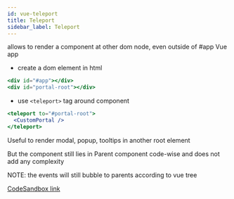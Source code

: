 ```yaml
---
id: vue-teleport
title: Teleport
sidebar_label: Teleport
---
```


allows to render a component at other dom node, even outside of #app Vue app

- create a dom element in html

```jsx
<div id="#app"></div>
<div id="portal-root"></div>
```

- use `<teleport>` tag around component

```jsx
<teleport to="#portal-root">
  <CustomPortal />
</teleport>
```

Useful to render modal, popup, tooltips in another root element

But the component still lies in Parent component code-wise and does not add any complexity

NOTE: the events will still bubble to parents according to vue tree

<a href="https://codesandbox.io/s/vishwas-vue-teleport-4z93t" _target="blank">CodeSandbox link</a>
